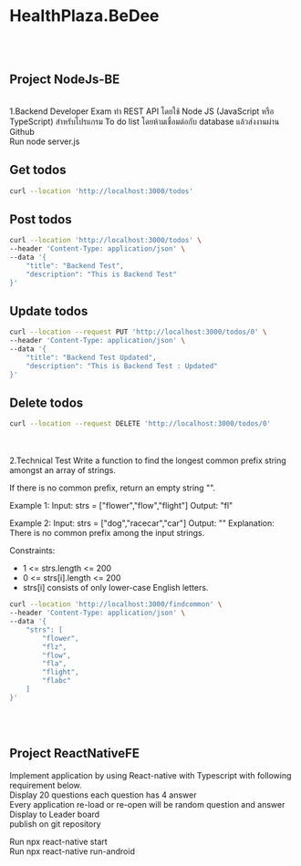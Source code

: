 <h1> HealthPlaza.BeDee</h1>
<br/>
<br/>
<h2>Project NodeJs-BE </h2>
<br/>
1.Backend Developer Exam
ทำ REST API โดยใช้ Node JS (JavaScript หรือ TypeScript) สำหรับโปรแกรม To do list โดยห้ามเชื่อมต่อกับ database แล้วส่งงานผ่าน Github
<br/>
Run node server.js

## Get todos
```bash
curl --location 'http://localhost:3000/todos'
```

## Post todos
```bash
curl --location 'http://localhost:3000/todos' \
--header 'Content-Type: application/json' \
--data '{
    "title": "Backend Test",
    "description": "This is Backend Test"
}'
```

## Update todos
```bash
curl --location --request PUT 'http://localhost:3000/todos/0' \
--header 'Content-Type: application/json' \
--data '{
    "title": "Backend Test Updated",
    "description": "This is Backend Test : Updated"
}'
```


## Delete todos
```bash
curl --location --request DELETE 'http://localhost:3000/todos/0'
```

<br/>
<br/>
2.Technical Test
Write a function to find the longest common prefix string amongst an array of strings.

If there is no common prefix, return an empty string "".

Example 1:
Input: strs = ["flower","flow","flight"]
Output: "fl"


Example 2:
Input: strs = ["dog","racecar","car"]
Output: ""
Explanation: There is no common prefix among the input strings.

Constraints:
* 1 <= strs.length <= 200
* 0 <= strs[i].length <= 200
* strs[i] consists of only lower-case English letters.

```bash
curl --location 'http://localhost:3000/findcommon' \
--header 'Content-Type: application/json' \
--data '{
    "strs": [
        "flower",
        "flz",
        "flow",
        "fla",
        "flight",
        "flabc"
    ]
}'
```

<br/>
<br/>
<h2> Project ReactNativeFE </h2>
Implement application by using React-native with Typescript with following requirement below.
<br/> Display 20 questions each question has 4 answer
<br/> Every application re-load or re-open will be random question and answer
<br/> Display to Leader board
<br/> publish on git repository

Run npx react-native start<br/>
Run npx react-native run-android